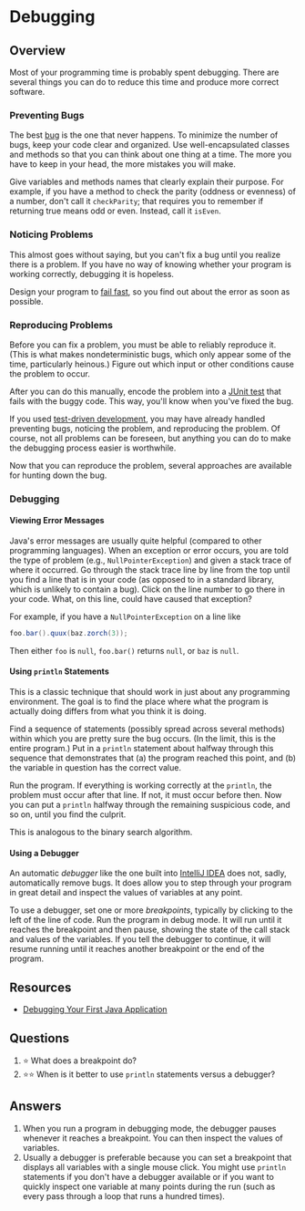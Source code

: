 # Debugging
## Overview

Most of your programming time is probably spent debugging. There are several things you can do to reduce this time and produce more correct software.

### Preventing Bugs

The best [bug](https://codingblonde.com/2015-08-computer-bug-real-insect/) is the one that never happens. To minimize the number of bugs, keep your code clear and organized. Use well-encapsulated classes and methods so that you can think about one thing at a time. The more you have to keep in your head, the more mistakes you will make.

Give variables and methods names that clearly explain their purpose. For example, if you have a method to check the parity (oddness or evenness) of a number, don't call it `checkParity`; that requires you to remember if returning true means odd or even. Instead, call it `isEven`.

### Noticing Problems

This almost goes without saying, but you can't fix a bug until you realize there is a problem. If you have no way of knowing whether your program is working correctly, debugging it is hopeless.

Design your program to [fail fast](https://en.wikipedia.org/wiki/Fail-fast), so you find out about the error as soon as possible.

### Reproducing Problems

Before you can fix a problem, you must be able to reliably reproduce it. (This is what makes nondeterministic bugs, which only appear some of the time, particularly heinous.) Figure out which input or other conditions cause the problem to occur.

After you can do this manually, encode the problem into a [JUnit test](testing.md#junit) that fails with the buggy code. This way, you'll know when you've fixed the bug.

If you used [test-driven development](testing.md#test-driven-development), you may have already handled preventing bugs, noticing the problem, and reproducing the problem. Of course, not all problems can be foreseen, but anything you can do to make the debugging process easier is worthwhile.

Now that you can reproduce the problem, several approaches are available for hunting down the bug.
### Debugging
#### Viewing Error Messages
Java's error messages are usually quite helpful (compared to other programming languages). When an exception or error occurs, you are told the type of problem (e.g., `NullPointerException`) and given a stack trace of where it occurred. Go through the stack trace line by line from the top until you find a line that is in your code (as opposed to in a standard library, which is unlikely to contain a bug). Click on the line number to go there in your code. What, on this line, could have caused that exception?

For example, if you have a `NullPointerException` on a line like

```java
foo.bar().quux(baz.zorch(3));
```

Then either `foo` is `null`, `foo.bar()` returns `null`, or `baz` is `null`.
#### Using `println` Statements
This is a classic technique that should work in just about any programming environment. The goal is to find the place where what the program is actually doing differs from what you think it is doing.

Find a sequence of statements (possibly spread across several methods) within which you are pretty sure the bug occurs. (In the limit, this is the entire program.) Put in a `println` statement about halfway through this sequence that demonstrates that (a) the program reached this point, and (b) the variable in question has the correct value.

Run the program. If everything is working correctly at the `println`, the problem must occur after that line. If not, it must occur before then. Now you can put a `println` halfway through the remaining suspicious code, and so on, until you find the culprit.

This is analogous to the binary search algorithm.
#### Using a Debugger

An automatic *debugger* like the one built into [IntelliJ IDEA](../development_tools/intellij_idea.md) does not, sadly, automatically remove bugs. It does allow you to step through your program in great detail and inspect the values of variables at any point.

To use a debugger, set one or more *breakpoints*, typically by clicking to the left of the line of code. Run the program in debug mode. It will run until it reaches the breakpoint and then pause, showing the state of the call stack and values of the variables. If you tell the debugger to continue, it will resume running until it reaches another breakpoint or the end of the program.

## Resources
- [Debugging Your First Java Application](https://www.jetbrains.com/help/idea/debugging-your-first-java-application.html)
## Questions
1. :star: What does a breakpoint do?
1. :star::star: When is it better to use `println` statements versus a debugger?
## Answers
1. When you run a program in debugging mode, the debugger pauses whenever it reaches a breakpoint. You can then inspect the values of variables.
1. Usually a debugger is preferable because you can set a breakpoint that displays all variables with a single mouse click. You might use `println` statements if you don't have a debugger available or if you want to quickly inspect one variable at many points during the run (such as every pass through a loop that runs a hundred times).
